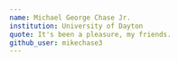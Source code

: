 ```yaml
---
name: Michael George Chase Jr.
institution: University of Dayton 
quote: It's been a pleasure, my friends. 
github_user: mikechase3
---
```

